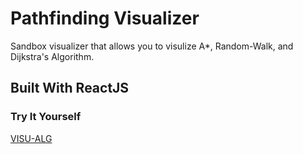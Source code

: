 # Pathfinding Visualizer
Sandbox visualizer that allows you to visulize A*, Random-Walk, and Dijkstra's Algorithm.

## Built With ReactJS

### Try It Yourself
[VISU-ALG](meek-bombolone-228696.netlify.app)
